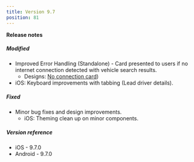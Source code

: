 ```yaml
---
title: Version 9.7
position: 81
---
```


**Release notes**

##### Modified
* Improved Error Handling (Standalone) - Card presented to users if no internet connection detected with vehicle search results.
    * Designs: <a href="https://app.abstract.com/share/5a0eacd1-355d-403e-8be5-7a1d4e0b6b41?collectionLayerId=75db2683-9676-41e9-ac6b-1a99207309a8&present=true&preview=false&sha=4bb24387443e94f17bd3552cb63041595500d35f" target="_blank">No connection card</a>)
* iOS: Keyboard improvements with tabbing (Lead driver details).

##### Fixed
* Minor bug fixes and design improvements.
    * iOS: Theming clean up on minor components.
    
##### Version reference 
* iOS - 9.7.0
* Android - 9.7.0